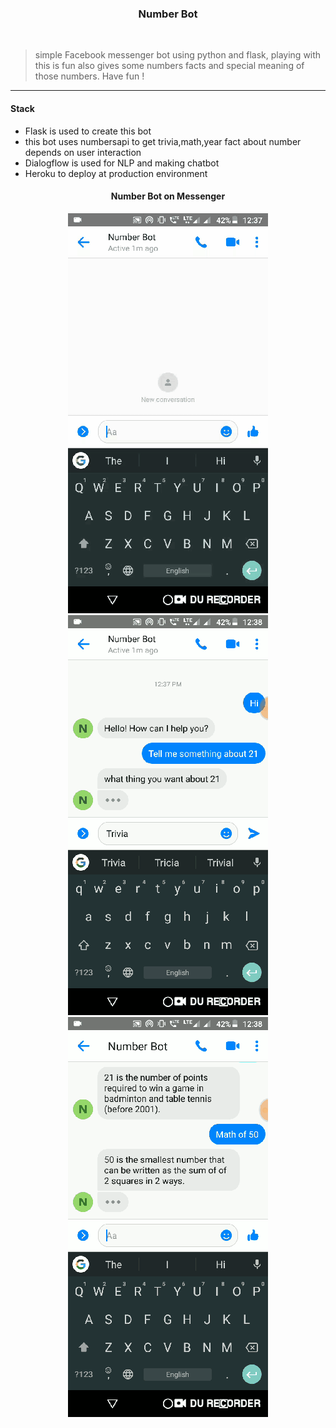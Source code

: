<h3 align=center> Number Bot</h3>
<div>

<br>

  >simple Facebook messenger bot using python and flask, playing with this is fun also gives some numbers facts and special meaning of those numbers. Have fun !
  
  -------------------------------
  <h4>Stack</h4>
  <ul>
  <li>Flask is used to create this bot </li>
  <li>this bot uses numbersapi to get trivia,math,year fact about number depends on user interaction</li>
 <li>Dialogflow is used for NLP and making chatbot</li>
 <li>Heroku to deploy at production environment</li>
 </ul>
</div>
<div align=center>
<h4>Number Bot on Messenger</h4>
<img src="./assets/1.gif">
<img src="./assets/2.gif">
<img src="./assets/3.gif">
  
</div>
